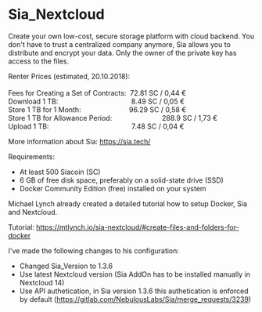 # Sia_Nextcloud

Create your own low-cost, secure storage platform with cloud backend.
You don't have to trust a centralized company anymore, Sia allows you to distribute and encrypt your data. Only the owner of the private key has access to the files.

  Renter Prices (estimated, 20.10.2018):<br><br>
  Fees for Creating a Set of Contracts:   &nbsp;72.81 SC / 0,44 € <br>
  Download 1 TB:     &nbsp;&nbsp;&nbsp;&nbsp;&nbsp;&nbsp;&nbsp;&nbsp;&nbsp;&nbsp;&nbsp;&nbsp;&nbsp;&nbsp;&nbsp;&nbsp;&nbsp;&nbsp;&nbsp;&nbsp;&nbsp;&nbsp;&nbsp;&nbsp;&nbsp;&nbsp;&nbsp;&nbsp;&nbsp;&nbsp;&nbsp;&nbsp;&nbsp;&nbsp;&nbsp;&nbsp;     8.49 SC / 0,05 € <br>
  Store 1 TB for 1 Month:&nbsp;&nbsp;&nbsp;&nbsp;&nbsp;&nbsp;&nbsp;&nbsp;&nbsp;&nbsp;&nbsp;&nbsp;&nbsp;&nbsp;&nbsp;&nbsp;&nbsp;&nbsp;&nbsp;&nbsp;&nbsp;&nbsp;&nbsp;&nbsp;&nbsp;96.29 SC / 0,58 € <br>
  Store 1 TB for Allowance Period:&nbsp;&nbsp;&nbsp;&nbsp;&nbsp;&nbsp;&nbsp;&nbsp;&nbsp;&nbsp;&nbsp;&nbsp;&nbsp;&nbsp;&nbsp;&nbsp;&nbsp;&nbsp;&nbsp;&nbsp;&nbsp;&nbsp;&nbsp;&nbsp;&nbsp;&nbsp;288.9 SC / 1,73 € <br>
  Upload 1 TB:&nbsp;&nbsp;&nbsp;&nbsp;&nbsp;&nbsp;&nbsp;&nbsp;&nbsp;&nbsp;&nbsp;&nbsp;&nbsp;&nbsp;&nbsp;&nbsp;&nbsp;&nbsp;&nbsp;&nbsp;&nbsp;&nbsp;&nbsp;&nbsp;&nbsp;&nbsp;&nbsp;&nbsp;&nbsp;&nbsp;&nbsp;&nbsp;&nbsp;&nbsp;&nbsp;&nbsp;&nbsp;&nbsp;&nbsp;&nbsp;&nbsp;&nbsp; 7.48 SC / 0,04 € <br>

More information about Sia: https://sia.tech/

Requirements:

- At least 500 Siacoin (SC)
- 6 GB of free disk space, preferably on a solid-state drive (SSD)
- Docker Community Edition (free) installed on your system


Michael Lynch already created a detailed tutorial how to setup Docker, Sia and Nextcloud.

Tutorial: https://mtlynch.io/sia-nextcloud/#create-files-and-folders-for-docker

I've made the following changes to his configuration:

- Changed Sia_Version to 1.3.6
- Use latest Nextcloud version (Sia AddOn has to be installed manually in Nextcloud 14)
- Use API authetication, in Sia version 1.3.6 this authetication is enforced by default (https://gitlab.com/NebulousLabs/Sia/merge_requests/3239)
